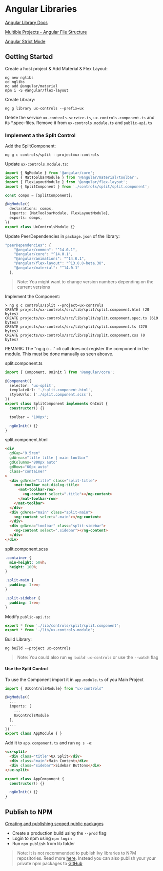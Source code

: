 # Angular Libraries

[Angular Library Docs](https://angular.io/guide/libraries)

[Multible Projects - Angular File Structure](https://angular.io/guide/file-structure)

[Angular Strict Mode](https://angular.io/guide/strict-mode)

## Getting Started

Create a host project & Add Material & Flex Layout:

```
ng new nglibs
cd nglibs
ng add @angular/material
npm i -S @angular/flex-layout
```

Create Library:

```
ng g library ux-controls --prefix=ux
```

Delete the service `ux-controls.service.ts`, `ux-controls.component.ts` and its \*.spec-files. Remove it from `ux-controls.module.ts` and `public-api.ts`

### Implement a the Split Control

Add the SplitComponent:

```
ng g c controls/split --project=ux-controls
```

Update `ux-controls.module.ts`:

```typescript
import { NgModule } from '@angular/core';
import { MatToolbarModule } from '@angular/material/toolbar';
import { FlexLayoutModule } from '@angular/flex-layout';
import { SplitComponent } from './controls/split/split.component';

const comps = [SplitComponent];

@NgModule({
  declarations: comps,
  imports: [MatToolbarModule, FlexLayoutModule],
  exports: comps,
})
export class UxControlsModule {}
```

Update PeerDependencies in `package.json` of the library:

```typescript
"peerDependencies": {
    "@angular/common": "^14.0.1",
    "@angular/core": "^14.0.1",
    "@angular/animations": "^14.0.1",
    "@angular/flex-layout": "^13.0.0-beta.38",
    "@angular/material": "^14.0.1"
  },
```

> Note: You might want to change version numbers depending on the current versions

Implement the Component:

```
> ng g c controls/split --project=ux-controls
CREATE projects/ux-controls/src/lib/split/split.component.html (20 bytes)
CREATE projects/ux-controls/src/lib/split/split.component.spec.ts (619 bytes)
CREATE projects/ux-controls/src/lib/split/split.component.ts (270 bytes)
CREATE projects/ux-controls/src/lib/split/split.component.css (0 bytes)
``` 

REMARK: The "ng g c ..." cli call does not register the component in the module.
This must be done manually as seen abouve.

split.component.ts

```typescript
import { Component, OnInit } from '@angular/core';

@Component({
  selector: 'ux-split',
  templateUrl: './split.component.html',
  styleUrls: ['./split.component.scss'],
})
export class SplitComponent implements OnInit {
  constructor() {}

  toolbar = '100px';

  ngOnInit() {}
}
```

split.component.html

```html
<div
  gdGap="0.5rem"
  gdAreas="title title | main toolbar"
  gdColumns="800px auto"
  gdRows="60px auto"
  class="container"
>
  <div gdArea="title" class="split-title">
    <mat-toolbar mat-dialog-title>
      <mat-toolbar-row>
        <ng-content select=".title"></ng-content>
      </mat-toolbar-row>
    </mat-toolbar>
  </div>
  <div gdArea="main" class="split-main">
    <ng-content select=".main"></ng-content>
  </div>
  <div gdArea="toolbar" class="split-sidebar">
    <ng-content select=".sidebar"></ng-content>
  </div>
</div>
```

split.component.scss

```css
.container {
  min-height: 50vh;
  height: 100%;
}

.split-main {
  padding: 1rem;
}

.split-sidebar {
  padding: 1rem;
}
```

Modify `public-api.ts`:

```typescript
export * from './lib/controls/split/split.component';
export * from './lib/ux-controls.module';
```

Build Library:

```
ng build --project ux-controls
```

> Note: You could also run `ng build ux-controls` or use the `--watch` flag

#### Use the Split Control

To use the Component import it in `app.module.ts` of you Main Project

```typescript
import { UxControlsModule} from "ux-controls"

@NgModule({
  ...
  imports: [
    ...
    UxControlsModule
  ],
  ...
})
export class AppModule { }
```

Add it to `app.component.ts` and run `ng s -o`:

```html
<ux-split>
  <div class="title">UX Split</div>
  <div class="main">Main Content</div>
  <div class="sidebar">Sidebar Buttons</div>
</ux-split>
```

```typescript
export class AppComponent {
  constructor() {}

  ngOnInit() {}
}
```

## Publish to NPM

[Creating and publishing scoped public packages](https://docs.npmjs.com/creating-and-publishing-scoped-public-packages)

- Create a production build using the `--prod` flag
- Login to npm using `npm login`
- Run `npm publish` from lib folder

> Note: It is not recommended to publish Ivy libraries to NPM repositories. Read more [here](https://v9.angular.io/guide/ivy#maintaining-library-compatibility). Instead you can also publish your your private npm packages to [GitHub](https://blog.anoff.io/2020-07-private-npm-package-github/)